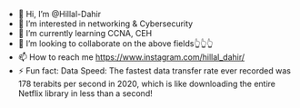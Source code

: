 - 👋 Hi, I’m @Hillal-Dahir
- 👀 I’m interested in networking & Cybersecurity 
- 🌱 I’m currently learning CCNA, CEH
- 💞️ I’m looking to collaborate on the above fields👆👆👆
- 📫 How to reach me   https://www.instagram.com/hillal_dahir/
- ⚡ Fun fact: Data Speed: The fastest data transfer rate ever recorded was 178 terabits per second in 2020, which is like downloading the entire Netflix library in less than a second!

<!---
Hillal-Dahir/Hillal-Dahir is a ✨ special ✨ repository because its `README.md` (this file) appears on your GitHub profile.
You can click the Preview link to take a look at your changes.
--->
